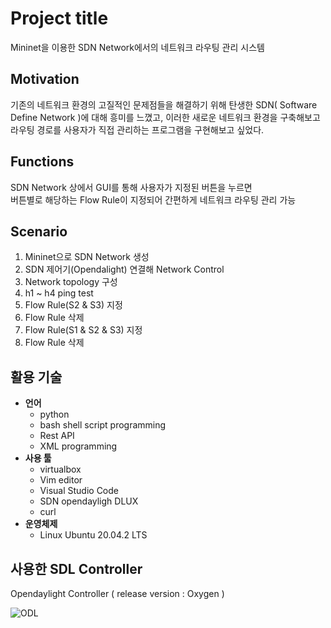 # Project title

Mininet을 이용한 SDN Network에서의 네트워크 라우팅 관리 시스템

## Motivation

기존의 네트워크 환경의 고질적인 문제점들을 해결하기 위해 탄생한 SDN( Software Define Network )에 대해 흥미를 느꼈고,
이러한 새로운 네트워크 환경을 구축해보고 라우팅 경로를 사용자가 직접 관리하는 프로그램을 구현해보고 싶었다.

## Functions

SDN Network 상에서 GUI를 통해 사용자가 지정된 버튼을 누르면<br> 
버튼별로 해당하는 Flow Rule이 지정되어 간편하게 네트워크 라우팅 관리 가능

## Scenario

1. Mininet으로 SDN Network 생성
2. SDN 제어기(Opendalight) 연결해 Network Control
3. Network topology 구성
4. h1 ~ h4 ping test
5. Flow Rule(S2 & S3) 지정
6. Flow Rule 삭제
7. Flow Rule(S1 & S2 & S3) 지정
8. Flow Rule 삭제

## 활용 기술
+ **언어**
  + python
  + bash shell script programming
  + Rest API
  + XML programming
+ **사용 툴**
  + virtualbox
  + Vim editor
  + Visual Studio Code
  + SDN opendayligh DLUX
  + curl
+ **운영체제**
  + Linux Ubuntu 20.04.2 LTS

## 사용한 SDL Controller

Opendaylight Controller ( release version : Oxygen )

![ODL](https://user-images.githubusercontent.com/73628812/151741774-b0619a09-3fa1-4b29-a0f2-0e3a2a26303b.PNG)


